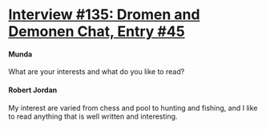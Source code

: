 # [Interview #135: Dromen and Demonen Chat, Entry #45](https://www.theoryland.com/intvmain.php?i=135#45)

#### Munda

What are your interests and what do you like to read?

#### Robert Jordan

My interest are varied from chess and pool to hunting and fishing, and I like to read anything that is well written and interesting.


